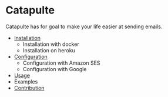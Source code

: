 # Catapulte

Catapulte has for goal to make your life easier at sending emails.

- [Installation](installation.md)
  - Installation with docker
  - Installation on heroku
- [Configuration](configuration.md)
  - Configuration with Amazon SES
  - Configuration with Google
- [Usage](usage.md)
- Examples
- [Contribution](contribution.md)
